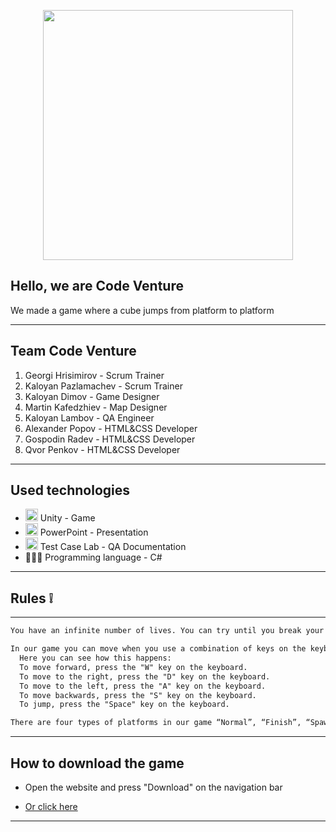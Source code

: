 
<p align="center">
<img src="https://cdn.discordapp.com/attachments/758650252571574273/990886346329587792/image-removebg-preview2.png" width="400">
</p>

## Hello, we are Code Venture
We made a game where a cube jumps from platform to platform
---------------------------------------------- --------------------------------------
 
 ## Team    <a name = "team">Code Venture</a>
1. Georgi Hrisimirov - Scrum Trainer
2. Kaloyan Pazlamachev - Scrum Trainer
3. Kaloyan Dimov - Game Designer
4. Martin Kafedzhiev - Map Designer
5. Kaloyan Lambov - QA Engineer
6. Alexander Popov - HTML&CSS Developer
7. Gospodin Radev - HTML&CSS Developer
8. Qvor Penkov - HTML&CSS Developer
---------------------------------------------- --------------------------------------


## Used technologies
- <img src="https://media.discordapp.net/attachments/815253581149896790/818134527842582578/Visual_Studio_Icon_2019.svg.png?width=541&height=541" width="20"> Unity - Game
- <img src="https://en.wikipedia.org/wiki/Microsoft_PowerPoint" width="20"> PowerPoint - Presentation
- <img src="https://app.testcaselab.com/assets/tclab-250-1946f1e4f1ca29c9cd5770a73137c9e8c442d3aab6c954a21b3efc0004e7e330.jpg" width="20"> Test Case Lab -  QA Documentation
- 👩🏻‍💻 Programming language - C#

---------------------------------------------- --------------------------------------
## Rules ❕
---------------------------------------------- --------------------------------------

```diff 
You have an infinite number of lives. You can try until you break your keyboard.

In our game you can move when you use a combination of keys on the keyboard.
  Here you can see how this happens:
  To move forward, press the "W" key on the keyboard.
  To move to the right, press the "D" key on the keyboard.
  To move to the left, press the "A" key on the keyboard.
  To move backwards, press the "S" key on the keyboard.
  To jump, press the "Space" key on the keyboard.

There are four types of platforms in our game “Normal”, “Finish”, “Spawn point” and “Moving platform”.
```
---------------------------------------------- --------------------------------------
## How to download the game

- Open the website and press "Download" on the navigation bar

- <a href="https://codingburgas-my.sharepoint.com/personal/kblambov20_codingburgas_bg/_layouts/15/onedrive.aspx?id=%2Fpersonal%2Fkblambov20%5Fcodingburgas%5Fbg%2FDocuments%2FCode%20Venture%20Game%2FLava%20cube%2Erar&parent=%2Fpersonal%2Fkblambov20%5Fcodingburgas%5Fbg%2FDocuments%2FCode%20Venture%20Game&ga=1">Or click here
---------------------------------------------- --------------------------------------
